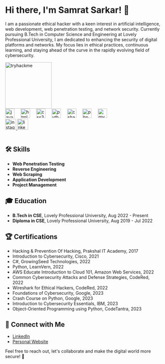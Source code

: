 # Hi there, I'm Samrat Sarkar! 👋

I am a passionate ethical hacker with a keen interest in artificial intelligence, web development, web penetration testing, and network security. Currently pursuing B.Tech in Computer Science and Engineering at Lovely Professional University, I am dedicated to enhancing the security of digital platforms and networks. My focus lies in ethical practices, continuous learning, and staying ahead of the curve in the rapidly evolving field of cybersecurity.

<img src="https://tryhackme.com/api/v2/badges/public-profile?userPublicId=1574212" height="150" alt="tryhackme"/>

<div align="left">
  <img src="https://cdn.jsdelivr.net/gh/devicons/devicon/icons/javascript/javascript-original.svg" height="30" alt="javascript logo"  />
  <img width="12" />
  <img src="https://cdn.jsdelivr.net/gh/devicons/devicon/icons/html5/html5-original.svg" height="30" alt="html5 logo"  />
  <img width="12" />
  <img src="https://cdn.jsdelivr.net/gh/devicons/devicon/icons/css3/css3-original.svg" height="30" alt="css3 logo"  />
  <img width="12" />
  <img src="https://cdn.jsdelivr.net/gh/devicons/devicon/icons/python/python-original.svg" height="30" alt="python logo"  />
  <img width="12" />
  <img src="https://cdn.jsdelivr.net/gh/devicons/devicon/icons/csharp/csharp-original.svg" height="30" alt="csharp logo"  />
  <img width="12" />
  <img src="https://cdn.jsdelivr.net/gh/devicons/devicon/icons/php/php-original.svg" height="30" alt="php logo" />
  <img width="12" />
  <img src="https://cdn.jsdelivr.net/gh/devicons/devicon/icons/mysql/mysql-original.svg" height="30" alt="mysql logo" />
</div>

<div align="left">
  <a href="https://www.instagram.com/samratsarkar.in/" target="_blank">
  <img src="https://img.shields.io/static/v1?message=Instagram&logo=instagram&label=&color=E4405F&logoColor=white&labelColor=&style=for-the-badge" height="35" alt="instagram logo" />
</a>
  <a href="https://www.linkedin.com/in/samratsarkar9999/" target="_blank">
  <img src="https://img.shields.io/static/v1?message=LinkedIn&logo=linkedin&label=&color=0077B5&logoColor=white&labelColor=&style=for-the-badge" height="35" alt="linkedin logo" />
</a>
</div>

<br clear="both">

## 🛠️ Skills
- **Web Penetration Testing**
- **Reverse Engineering**
- **Web Scraping**
- **Application Development**
- **Project Management**

## 🎓 Education
- **B.Tech in CSE**, Lovely Professional University, Aug 2022 - Present
- **Diploma in CSE**, Lovely Professional University, Aug 2019 - Jul 2022

## 🏆 Certifications
- Hacking & Prevention Of Hacking, Prakshal IT Academy, 2017
- Introduction to Cybersecurity, Cisco, 2021
- C#, GrowingSeed Technologies, 2022
- Python, LearnVern, 2022
- AWS Educate Introduction to Cloud 101, Amazon Web Services, 2022
- Common Cybersecurity Attacks and Defense Strategies, CodeRed, 2022
- Wireshark for Ethical Hackers, CodeRed, 2022
- Foundations of Cybersecurity, Google, 2023
- Crash Course on Python, Google, 2023
- Introduction to Cybersecurity Essentials, IBM, 2023
- Object-Oriented Programming using Python, CodeTantra, 2023
  
## 🤝 Connect with Me
- [LinkedIn](https://www.linkedin.com/in/samratsarkar9999/)
- [Personal Website](https://samratsarkar.in/)

Feel free to reach out, let's collaborate and make the digital world more secure! 🚀
